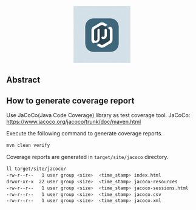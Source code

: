 <p align="center">
    <img src="https://github.com/noritaka-kagei/java-study-sample/blob/main/images/logo.png" alt="logo" width="150" height="150">
</p>

## Abstract

## How to generate coverage report

Use JaCoCo(Java Code Coverage) library as test coverage tool.
JaCoCo: <https://www.jacoco.org/jacoco/trunk/doc/maven.html>

Execute the following command to generate coverage reports.

```bash
mvn clean verify
```

Coverage reports are generated in `target/site/jacoco` directory.

```bash
ll target/site/jacoco/
-rw-r--r--   1 user group <size>  <time_stamp> index.html
drwxr-xr-x  22 user group <size>  <time_stamp> jacoco-resources
-rw-r--r--   1 user group <size>  <time_stamp> jacoco-sessions.html
-rw-r--r--   1 user group <size>  <time_stamp> jacoco.csv
-rw-r--r--   1 user group <size>  <time_stamp> jacoco.xml
```
